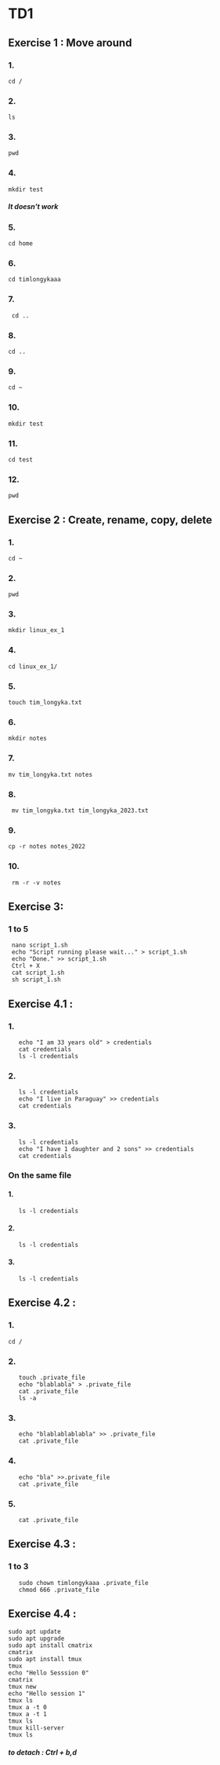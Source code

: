 # TD1
## Exercise 1 : Move around
### 1. 

```cd / ```

### 2. 

```ls```

### 3.
```pwd ```

### 4. 
```mkdir test``` 
##### It doesn't work

### 5. 
```cd home```

### 6. 
```cd timlongykaaa```

### 7.
``` cd ..```

### 8. 
```cd .. ```

### 9.
```cd ~```

### 10. 
```mkdir test```

### 11.
```cd test```

### 12. 
```pwd```


## Exercise 2 : Create, rename, copy, delete

### 1.

```cd ~```

### 2.

```pwd```

### 3.

```mkdir linux_ex_1```

### 4.

```cd linux_ex_1/```

### 5.

```touch tim_longyka.txt```

### 6.

```mkdir notes```

### 7.

```mv tim_longyka.txt notes```

### 8.

``` mv tim_longyka.txt tim_longyka_2023.txt```

### 9.

```cp -r notes notes_2022```

### 10. 

``` rm -r -v notes```


## Exercise 3:
### 1 to 5 
```touch script_1.sh
 nano script_1.sh
 echo "Script running please wait..." > script_1.sh
 echo "Done." >> script_1.sh
 Ctrl + X
 cat script_1.sh
 sh script_1.sh 
 ```


## Exercise 4.1 : 
### 1.

```touch credentials
   echo "I am 33 years old" > credentials
   cat credentials
   ls -l credentials
   ```

### 2.

```chmod 444 credentials
   ls -l credentials
   echo "I live in Paraguay" >> credentials
   cat credentials
   ```
   
### 3. 

```chmod 666 credentials
   ls -l credentials
   echo "I have 1 daughter and 2 sons" >> credentials
   cat credentials
   ```
   
### On the same file
#### 1.

```chmod u+x credentials
   ls -l credentials
   ```

#### 2.
```chmod o-r credentials
   ls -l credentials
   ```
   
#### 3. 
```chmod 777 credentials
   ls -l credentials
   ```
   
## Exercise 4.2 :

### 1. 
```cd /```

### 2. 
```sudo su 
   touch .private_file
   echo "blablabla" > .private_file
   cat .private_file
   ls -a
   ```
   
### 3.
```chmod u+w .private_file
   echo "blablablablabla" >> .private_file
   cat .private_file
   ```
   
### 4. 
```sudo chmod u+w .private_file
   echo "bla" >>.private_file
   cat .private_file
   ```

### 5. 
```chmod 777 .private_file
   cat .private_file
   ```
   
## Exercise 4.3 :
### 1 to 3

```sudo chmod 666 .private_file
   sudo chown timlongykaaa .private_file
   chmod 666 .private_file
   ```
   
## Exercise 4.4 :

```
sudo apt update
sudo apt upgrade
sudo apt install cmatrix
cmatrix
sudo apt install tmux
tmux
echo "Hello Sesssion 0"
cmatrix
tmux new
echo "Hello session 1"
tmux ls
tmux a -t 0
tmux a -t 1
tmux ls
tmux kill-server
tmux ls
```

##### to detach : Ctrl + b,d

   

   


